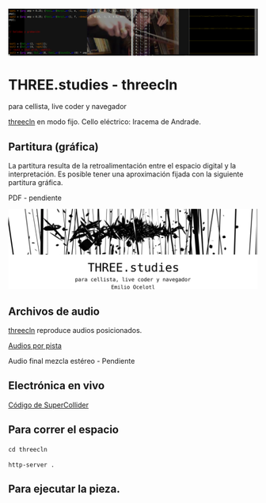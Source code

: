 ![th](https://github.com/EmilioOcelotl/THREE.studies/blob/main/threecln/img/bannerTh.png)

# THREE.studies - threecln

para cellista, live coder y navegador

[threecln](http://threecln.piranhalab.cc) en modo fijo. Cello eléctrico: Iracema de Andrade.

## Partitura (gráfica)

La partitura resulta de la retroalimentación entre el espacio digital y la interpretación. Es posible tener una aproximación fijada con la siguiente partitura gráfica. 

PDF - pendiente

![th](https://github.com/EmilioOcelotl/THREE.studies/blob/main/threecln/img/p01.png)

## Archivos de audio

[threecln](http://threecln.piranhalab.cc) reproduce audios posicionados.

[Audios por pista](https://github.com/EmilioOcelotl/THREE.studies/tree/main/threecln/sounds)

Audio final mezcla estéreo - Pendiente

## Electrónica en vivo

[Código de SuperCollider](https://github.com/EmilioOcelotl/THREE.studies/blob/main/threecln/sc/musicaUNAM.scd)

## Para correr el espacio

`cd threecln`

`http-server .`

## Para ejecutar la pieza. 


